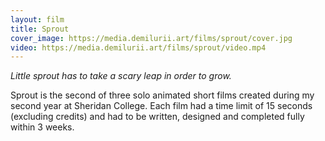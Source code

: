 ```yaml
---
layout: film
title: Sprout
cover_image: https://media.demilurii.art/films/sprout/cover.jpg
video: https://media.demilurii.art/films/sprout/video.mp4
---
```


*Little sprout has to take a scary leap in order to grow.*

Sprout is the second of three solo animated short films created during my second year at Sheridan College. Each film had a time limit of 15 seconds (excluding credits) and had to be written, designed and completed fully within 3 weeks.